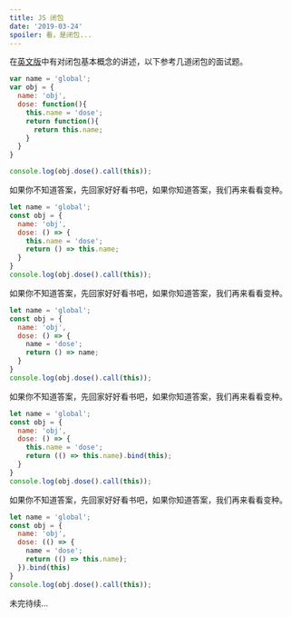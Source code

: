 ```yaml
---
title: JS 闭包
date: '2019-03-24'
spoiler: 看，是闭包...
---
```


在[英文版](/javascript-closures)中有对闭包基本概念的讲述，以下参考几道闭包的面试题。

```js
var name = 'global';
var obj = {
  name: 'obj',
  dose: function(){
    this.name = 'dose';
    return function(){
      return this.name;
    }
  }
}

console.log(obj.dose().call(this));
```

如果你不知道答案，先回家好好看书吧，如果你知道答案，我们再来看看变种。

```js
let name = 'global';
const obj = {
  name: 'obj',
  dose: () => {
    this.name = 'dose';
    return () => this.name;
  }
}
console.log(obj.dose().call(this));
```

如果你不知道答案，先回家好好看书吧，如果你知道答案，我们再来看看变种。

```js
let name = 'global';
const obj = {
  name: 'obj',
  dose: () => {
    name = 'dose';
    return () => name;
  }
}
console.log(obj.dose().call(this));
```

如果你不知道答案，先回家好好看书吧，如果你知道答案，我们再来看看变种。

```js
let name = 'global';
const obj = {
  name: 'obj',
  dose: () => {
    this.name = 'dose';
    return (() => this.name).bind(this);
  }
}
console.log(obj.dose().call(this));
```

如果你不知道答案，先回家好好看书吧，如果你知道答案，我们再来看看变种。

```js
let name = 'global';
const obj = {
  name: 'obj',
  dose: (() => {
    name = 'dose';
    return (() => this.name);
  }).bind(this)
}
console.log(obj.dose().call(this));
```

未完待续...